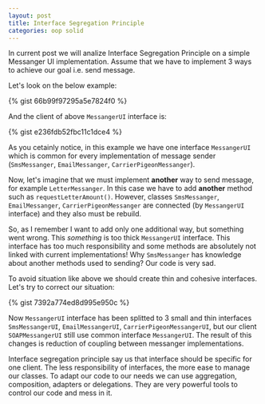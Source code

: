 ```yaml
---
layout: post
title: Interface Segregation Principle
categories: oop solid
---
```


In current post we will analize Interface Segregation Principle on a simple Messanger UI implementation. Assume that we have to implement 3 ways to achieve our goal i.e. send message.

Let's look on the below example:

{% gist 66b99f97295a5e7824f0 %} 

And the client of above `MessangerUI` interface is:

{% gist e236fdb52fbc11c1dce4 %}

As you cetainly notice, in this example we have one interface `MessangerUI` which is common for every implementation of message sender (`SmsMessanger`, `EmailMessanger`, `CarrierPigeonMessanger`).

Now, let's imagine that we must implement **another** way to send message, for example `LetterMessanger`. In this case we have to add **another** method such as `requestLetterAmount()`. However, classes `SmsMessanger`, `EmailMessanger`, `CarrierPigeonMessanger` are connected (by `MessangerUI` interface) and they also must be rebuild. 

So, as I remember I want to add only one additional way, but something went wrong. This *something* is too thick `MessangerUI` interface. This interface has too much responsibility and some methods are absolutely not linked with current implementations! Why `SmsMessanger` has knowledge about another methods used to sending? Our code is very sad.

To avoid situation like above we should create thin and cohesive interfaces. Let's try to correct our situation:

{% gist 7392a774ed8d995e950c %} 

Now `MessangerUI` interface has been splitted to 3 small and thin interfaces `SmsMessangerUI`, `EmailMessangerUI`, `CarrierPigeonMessangerUI`, but our client `SOAPMessangerUI` still use common interface `MessangerUI`. The result of this changes is reduction of coupling between messanger implementations.

Interface segregation principle say us that interface should be specific for one client. The less responsibility of interfaces, the more ease to manage our classes. To adapt our code to our needs we can use aggregation, composition, adapters or delegations. They are very powerful tools to control our code and mess in it.



